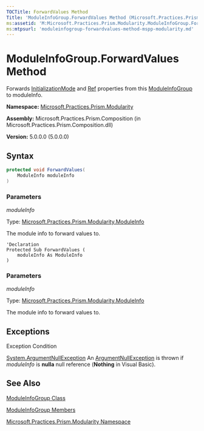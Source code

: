 ```yaml
---
TOCTitle: ForwardValues Method
Title: 'ModuleInfoGroup.ForwardValues Method (Microsoft.Practices.Prism.Modularity)'
ms:assetid: 'M:Microsoft.Practices.Prism.Modularity.ModuleInfoGroup.ForwardValues(Microsoft.Practices.Prism.Modularity.ModuleInfo)'
ms:mtpsurl: 'moduleinfogroup-forwardvalues-method-mspp-modularity.md'
---
```


# ModuleInfoGroup.ForwardValues Method

Forwards [InitializationMode](moduleinfogroup-initializationmode-property-mspp-modularity.md) and [Ref](moduleinfogroup-ref-property-mspp-modularity.md) properties from this [ModuleInfoGroup](moduleinfogroup-class-mspp-modularity.md) to moduleInfo.

**Namespace:** [Microsoft.Practices.Prism.Modularity](https://msdn.microsoft.com/library/microsoft.practices.prism.modularity)

**Assembly:** Microsoft.Practices.Prism.Composition (in Microsoft.Practices.Prism.Composition.dll)

**Version:** 5.0.0.0 (5.0.0.0)

## Syntax

```C#
protected void ForwardValues(
	ModuleInfo moduleInfo
)
```
### Parameters

*moduleInfo*  

Type: [Microsoft.Practices.Prism.Modularity.ModuleInfo](moduleinfo-class-mspp-modularity.md)

The module info to forward values to.

```VB
'Declaration
Protected Sub ForwardValues ( 
	moduleInfo As ModuleInfo
)
```
### Parameters

*moduleInfo*  

Type: [Microsoft.Practices.Prism.Modularity.ModuleInfo](moduleinfo-class-mspp-modularity.md)

The module info to forward values to.

## Exceptions

 Exception                                                                              Condition                                                                                                                                            
 
 [System.ArgumentNullException](http://msdn.microsoft.com/en-us/library/27426hcy)  An [ArgumentNullException](http://msdn.microsoft.com/en-us/library/27426hcy) is thrown if *moduleInfo* is **nulla** null reference (**Nothing** in Visual Basic).

## See Also
[ModuleInfoGroup Class](moduleinfogroup-class-mspp-modularity.md)

[ModuleInfoGroup Members](moduleinfogroup-members-mspp-modularity.md)

[Microsoft.Practices.Prism.Modularity Namespace](mspp-modularity-namespace.md)
